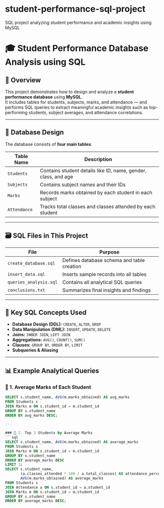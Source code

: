 # student-performance-sql-project
SQL project analyzing student performance and academic insights using MySQL
# 🎓 Student Performance Database Analysis using SQL

## 📘 Overview
This project demonstrates how to design and analyze a **student performance database** using **MySQL**.  
It includes tables for students, subjects, marks, and attendance — and performs SQL queries to extract meaningful academic insights such as top-performing students, subject averages, and attendance correlations.

---

## 🧱 Database Design
The database consists of **four main tables**:

| Table Name | Description |
|-------------|--------------|
| `Students` | Contains student details like ID, name, gender, class, and age |
| `Subjects` | Contains subject names and their IDs |
| `Marks` | Records marks obtained by each student in each subject |
| `Attendance` | Tracks total classes and classes attended by each student |

---

## 🗃️ SQL Files in This Project
| File | Purpose |
|------|----------|
| `create_database.sql` | Defines database schema and table creation |
| `insert_data.sql` | Inserts sample records into all tables |
| `queries_analysis.sql` | Contains all analytical SQL queries |
| `conclusions.txt` | Summarizes final insights and findings |

---

## 🧠 Key SQL Concepts Used
- **Database Design (DDL):** `CREATE`, `ALTER`, `DROP`
- **Data Manipulation (DML):** `INSERT`, `UPDATE`, `DELETE`
- **Joins:** `INNER JOIN`, `LEFT JOIN`
- **Aggregations:** `AVG()`, `COUNT()`, `SUM()`
- **Clauses:** `GROUP BY`, `ORDER BY`, `LIMIT`
- **Subqueries & Aliasing**

---

## 📊 Example Analytical Queries

### 🔹 1. Average Marks of Each Student
```sql
SELECT s.student_name, AVG(m.marks_obtained) AS avg_marks
FROM Students s
JOIN Marks m ON s.student_id = m.student_id
GROUP BY s.student_name
ORDER BY avg_marks DESC;

---

### 🔹 2. Top 3 Students by Average Marks
```sql
SELECT s.student_name, AVG(m.marks_obtained) AS average_marks
FROM Students s
JOIN Marks m ON s.student_id = m.student_id
GROUP BY s.student_name
ORDER BY average_marks DESC
LIMIT 3;
SELECT s.student_name,
       (a.classes_attended * 100 / a.total_classes) AS attendance_percentage,
       AVG(m.marks_obtained) AS average_marks
FROM Students s
JOIN Attendance a ON s.student_id = a.student_id
JOIN Marks m ON s.student_id = m.student_id
GROUP BY s.student_name
ORDER BY average_marks DESC;
